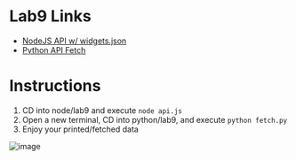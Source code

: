 # Lab9 Links
- [NodeJS API w/ widgets.json](https://github.com/lh1207/it3038c-scripts/tree/main/node/lab9)
- [Python API Fetch](https://github.com/lh1207/it3038c-scripts/blob/main/python/lab9/fetch.py)

# Instructions
1. CD into node/lab9 and execute ```node api.js```
2. Open a new terminal, CD into python/lab9, and execute ```python fetch.py```
3. Enjoy your printed/fetched data

![image](https://github.com/lh1207/it3038c-scripts/assets/100445409/47d66a85-b423-48b6-a05e-f49652534764)
